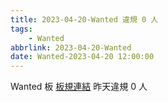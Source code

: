 ```yaml
---
title: 2023-04-20-Wanted 違規 0 人
tags:
    - Wanted
abbrlink: 2023-04-20-Wanted
date: Wanted-2023-04-20 12:00:00
---
```

Wanted 板 [板規連結](https://www.ptt.cc/bbs/Wanted/M.1608829773.A.D3B.html)
昨天違規 0 人
